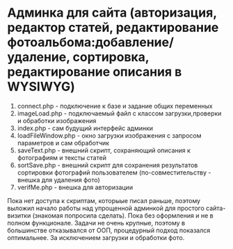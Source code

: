 Админка для сайта (авторизация, редактор статей, редактирование фотоальбома:добавление/удаление, сортировка, редактирование описания в WYSIWYG)
=======
1. connect.php - подключение к базе и задание общих переменных
2. imageLoad.php - подключаемый файл с классом загрузки,проверки и обработки изображения
3. index.php - сам будущий интерфейс админки
4. loadFileWindow.php - окно загрузки изображения с запросом параметров и сам обработчик
5. saveText.php - внешний скрипт, сохраняющий описания к фотографиям и тексты статей
6. sortSave.php - внешний скрипт для сохранения результатов сортировки фотографий пользователем (по-совместительству - внешка для удаления фото)
7. verifMe.php - внешка для авторизации

Пока нет доступа к скриптам, которыые писал раньше, поэтому выложил начало работы над упрощенной админкой для простого сайта-визитки (знакомая попросила сделать). Пока без оформления и не в полном функционале. Задачи не очень крупные, поэтому в большинстве отказывался от ООП, процедурный подход показался оптимальнее. За исключением загрузки и обработки фото.